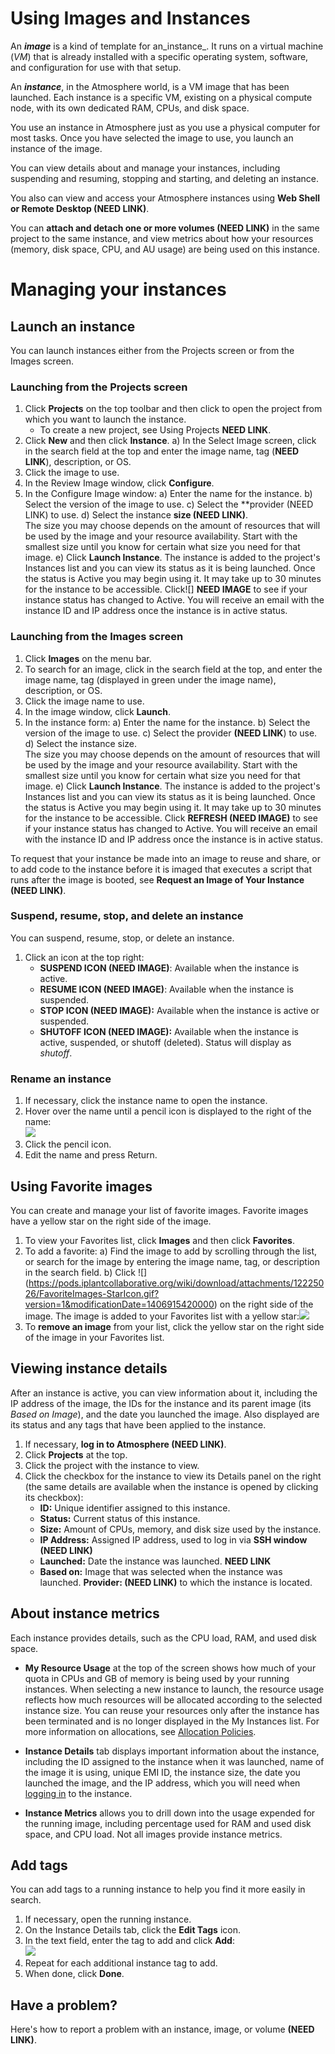 # Using Images and Instances

An **_image_** is a kind of template for an_instance_. It runs on a virtual machine (_VM_) that is already installed with a specific operating system, software, and configuration for use with that setup.

An **_instance_**, in the Atmosphere world, is a VM image that has been launched. Each instance is a specific VM, existing on a physical compute node, with its own dedicated RAM, CPUs, and disk space.

You use an instance in Atmosphere just as you use a physical computer for most tasks. Once you have selected the image to use, you launch an instance of the image.

You can view details about and manage your instances, including suspending and resuming, stopping and starting, and deleting an instance.

You also can view and access your Atmosphere instances using **Web Shell or Remote Desktop (NEED LINK)**.

You can **attach and detach one or more volumes (NEED LINK)** in the same project to the same instance, and view metrics about how your resources (memory, disk space, CPU, and AU usage) are being used on this instance.

# Managing your instances

## Launch an instance

You can launch instances either from the Projects screen or from the Images screen.

### Launching from the Projects screen

1.  Click **Projects** on the top toolbar and then click to open the project from which you want to launch the instance.
    *   To create a new project, see Using Projects **NEED LINK**.
2.  Click **New** and then click **Instance**.
   a)  In the Select Image screen, click in the search field at the top and enter the image name, tag (**NEED LINK**), description, or OS.
   2. Click the image to use.
3.  In the Review Image window, click **Configure**.
4.  In the Configure Image window:
   a) Enter the name for the instance.
   b) Select the version of the image to use.
   c) Select the **provider (NEED LINK) to use.
   d) Select the instance **size (NEED LINK)**.  
        The size you may choose depends on the amount of resources that will be used by the image and your resource availability. Start with the smallest size until you know for certain what size you need for that image.
   e) Click **Launch Instance**.
      The instance is added to the project's Instances list and you can view its status as it is being launched. Once the status is Active you may begin using it.
      It may take up to 30 minutes for the instance to be accessible. Click![] **NEED IMAGE** to see if your instance status has changed to Active. You will receive an email with the instance ID and IP address once the instance is in active status.

### Launching from the Images screen

1.  Click **Images** on the menu bar.
2.  To search for an image, click in the search field at the top, and enter the image name, tag (displayed in green under the image name), description, or OS.
3.  Click the image name to use.
4.  In the image window, click **Launch**.
5.  In the instance form:
   a) Enter the name for the instance.
   b) Select the version of the image to use.
   c) Select the provider **(NEED LINK**) to use.
   d) Select the instance size.  
      The size you may choose depends on the amount of resources that will be used by the image and your resource availability. Start with the smallest size until you know for certain what size you need for that image.
   e) Click **Launch Instance**. The instance is added to the project's Instances list and you can view its status as it is being launched. Once the status is Active you may begin using it.
      It may take up to 30 minutes for the instance to be accessible. Click **REFRESH (NEED IMAGE)**  to see if your instance status has changed to Active. You will receive an email with the instance ID and IP address once the instance is in active status.

To request that your instance be made into an image to reuse and share, or to add code to the instance before it is imaged that executes a script that runs after the image is booted, see **Request an Image of Your Instance (NEED LINK)**.

### Suspend, resume, stop, and delete an instance

You can suspend, resume, stop, or delete an instance.

1.  Click an icon at the top right:
    * **SUSPEND ICON (NEED IMAGE)**: Available when the instance is active.  
    * **RESUME ICON (NEED IMAGE)**: Available when the instance is suspended.  
    * **STOP ICON (NEED IMAGE):** Available when the instance is active or suspended.  
    * **SHUTOFF ICON (NEED IMAGE):** Available when the instance is active, suspended, or shutoff (deleted). Status will display as _shutoff_.

### Rename an instance

1.  If necessary, click the instance name to open the instance.
2.  Hover over the name until a pencil icon is displayed to the right of the name:  
    ![](https://pods.iplantcollaborative.org/wiki/download/attachments/14090410/RenameInstance.jpg?version=1&modificationDate=1425341463000)
3.  Click the pencil icon.
4.  Edit the name and press Return.

## Using Favorite images

You can create and manage your list of favorite images. Favorite images have a yellow star on the right side of the image.

1. To view your Favorites list, click **Images** and then click **Favorites**.
2. To add a favorite:
   a) Find the image to add by scrolling through the list, or search for the image by entering the image name, tag, or description in the search field.
   b) Click ![] (https://pods.iplantcollaborative.org/wiki/download/attachments/12225026/FavoriteImages-StarIcon.gif?version=1&modificationDate=1406915420000) on the right side of the image. The image is added to your Favorites list with a yellow star:![](https://pods.iplantcollaborative.org/wiki/download/attachments/12225026/FavoriteImages-StarIconSelected.gif?version=1&modificationDate=1406915420000)
3. To **remove an image** from your list, click the yellow star on the right side of the image in your Favorites list.

## Viewing instance details

After an instance is active, you can view information about it, including the IP address of the image, the IDs for the instance and its parent image (its _Based on Image_), and the date you launched the image. Also displayed are its status and any tags that have been applied to the instance.

1.  If necessary, **log in to Atmosphere (NEED LINK)**.
2.  Click **Projects** at the top.
3.  Click the project with the instance to view.
4.  Click the checkbox for the instance to view its Details panel on the right (the same details are available when the instance is opened by clicking its checkbox):
    *   **ID:** Unique identifier assigned to this instance.
    *   **Status:** Current status of this instance.
    *   **Size:** Amount of CPUs, memory, and disk size used by the instance.
    *   **IP Address:** Assigned IP address, used to log in via **SSH window (NEED LINK)**
    *   **Launched:** Date the instance was launched. **NEED LINK**
    *   **Based on:** Image that was selected when the instance was launched.
     **Provider: (NEED LINK)** to which the instance is located.

## About instance metrics

Each instance provides details, such as the CPU load, RAM, and used disk space.

*   **My Resource Usage** at the top of the screen shows how much of your quota in CPUs and GB of memory is being used by your running instances. When selecting a new instance to launch, the resource usage reflects how much resources will be allocated according to the selected instance size. You can reuse your resources only after the instance has been terminated and is no longer displayed in the My Instances list. For more information on allocations, see [Allocation Policies](https://pods.iplantcollaborative.org/wiki/display/atmman/Allocation+Policies "Allocation Policies").

*   **Instance Details** tab displays important information about the instance, including the ID assigned to the instance when it was launched, name of the image it is using, unique EMI ID, the instance size, the date you launched the image, and the IP address, which you will need when [logging in](https://pods.iplantcollaborative.org/wiki/display/atmman/Logging+In+to+an+Instance "Logging In to an Instance") to the instance.

*   **Instance Metrics** allows you to drill down into the usage expended for the running image, including percentage used for RAM and used disk space, and CPU load. Not all images provide instance metrics.

## Add tags

You can add tags to a running instance to help you find it more easily in search.

1.  If necessary, open the running instance.
2.  On the Instance Details tab, click the **Edit Tags** icon.
3.  In the text field, enter the tag to add and click **Add**:  
    ![](https://pods.iplantcollaborative.org/wiki/download/attachments/8411419/Tags-1.png?version=1&modificationDate=1369083148000)
4.  Repeat for each additional instance tag to add.
5.  When done, click **Done**.

## Have a problem?

Here's how to report a problem with an instance, image, or volume **(NEED LINK)**.
